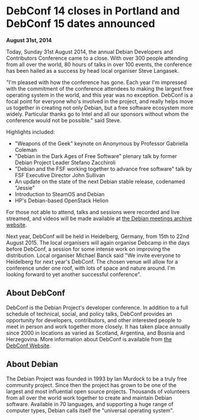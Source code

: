 
DebConf 14 closes in Portland and DebConf 15 dates announced
============================================================


**August 31st, 2014**


Today, Sunday 31st August 2014, the annual Debian Developers and
Contributors Conference came to a close. With over 300 people attending from
all over the world, 80 hours of talks in over 100 events, the conference has
been hailed as a success by head local organiser Steve Langasek.


"I'm pleased with how the conference has gone. Each year I'm impressed with
the commitment of the conference attendees to making the largest free operating
system in the world, and this year was no exception. DebConf is a focal point
for everyone who's involved in the project, and really helps move us together
in creating not only Debian, but a free software ecosystem more widely.
Particular thanks go to Intel and all our sponsors without whom the conference
would not be possible." said Steve.


Highlights included:


* "Weapons of the Geek" keynote on Anonymous by Professor Gabriella
Coleman
* "Debian in the Dark Ages of Free Software" plenary talk by former Debian
Project Leader Stefano Zacchiroli
* "Debian and the FSF working together to advance free software" talk by FSF
Executive Director John Sullivan
* An update on the state of the next Debian stable release, codenamed
"Jessie"
* Introduction to SteamOS and Debian
* HP's Debian-based OpenStack Helion


For those not able to attend, talks and sessions were recorded and live
streamed, and videos will be made available at
[the Debian meetings archive website](http://meetings-archive.debian.net/pub/debian-meetings/2014/debconf14/).


Next year, DebConf will be held in Heidelberg, Germany, from 15th to 22nd
August 2015. The local organisers will again organise Debcamp in the days
before DebConf, a session for some intense work on improving the distribution.
Local organiser Michael Banck said "We invite everyone to Heidelberg for next
year's DebConf. The chosen venue will allow for a conference under one roof,
with lots of space and nature around. I'm looking forward to yet another
successful conference".


About DebConf
-------------


DebConf is the Debian Project's developer conference. In addition to a full
schedule of technical, social, and policy talks, DebConf provides an
opportunity for developers, contributors, and other interested people
to meet in person and work together more closely. It has taken place
annually since 2000 in locations as varied as Scotland, Argentina, and
Bosnia and Herzegovina. More information about DebConf is available
from [the DebConf Website](https://debconf.org/).


About Debian
------------


The Debian Project was founded in 1993 by Ian Murdock to be a truly
free community project. Since then the project has grown to be one of
the largest and most influential open source projects. Thousands of
volunteers from all over the world work together to create and maintain
Debian software. Available in 70 languages, and supporting a huge range
of computer types, Debian calls itself the "universal operating system".



